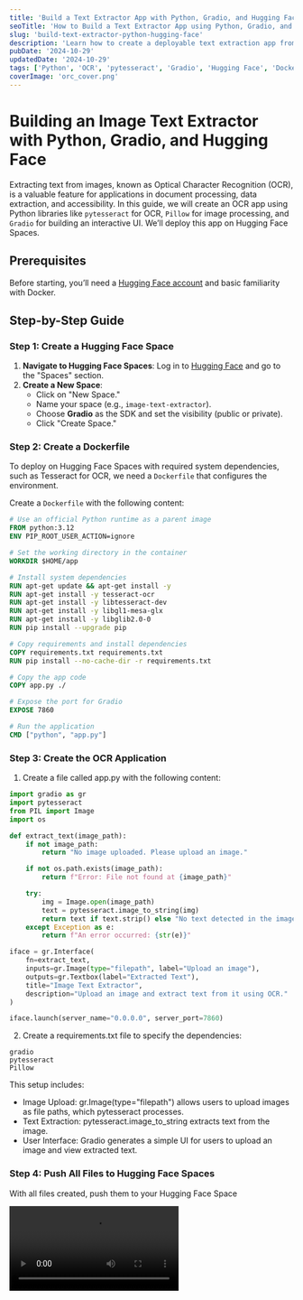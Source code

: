 ```yaml
---
title: 'Build a Text Extractor App with Python, Gradio, and Hugging Face'
seoTitle: 'How to Build a Text Extractor App using Python, Gradio, and Hugging Face Spaces'
slug: 'build-text-extractor-python-hugging-face'
description: 'Learn how to create a deployable text extraction app from images using Python libraries, Gradio, and Hugging Face Spaces. This step-by-step guide covers Docker setup, OCR with pytesseract, and deploying with Hugging Face.'
pubDate: '2024-10-29'
updatedDate: '2024-10-29'
tags: ['Python', 'OCR', 'pytesseract', 'Gradio', 'Hugging Face', 'Docker']
coverImage: 'orc_cover.png'
---
```



# Building an Image Text Extractor with Python, Gradio, and Hugging Face

Extracting text from images, known as Optical Character Recognition (OCR), is a valuable feature for applications in document processing, data extraction, and accessibility. In this guide, we will create an OCR app using Python libraries like `pytesseract` for OCR, `Pillow` for image processing, and `Gradio` for building an interactive UI. We’ll deploy this app on Hugging Face Spaces.

## Prerequisites
Before starting, you’ll need a [Hugging Face account](https://huggingface.co/join) and basic familiarity with Docker.

## Step-by-Step Guide

### Step 1: Create a Hugging Face Space

1. **Navigate to Hugging Face Spaces**: Log in to [Hugging Face](https://huggingface.co/) and go to the "Spaces" section.
2. **Create a New Space**:
   - Click on "New Space."
   - Name your space (e.g., `image-text-extractor`).
   - Choose **Gradio** as the SDK and set the visibility (public or private).
   - Click "Create Space."

### Step 2: Create a Dockerfile

To deploy on Hugging Face Spaces with required system dependencies, such as Tesseract for OCR, we need a `Dockerfile` that configures the environment.

Create a `Dockerfile` with the following content:

```dockerfile
# Use an official Python runtime as a parent image
FROM python:3.12
ENV PIP_ROOT_USER_ACTION=ignore

# Set the working directory in the container
WORKDIR $HOME/app

# Install system dependencies
RUN apt-get update && apt-get install -y
RUN apt-get install -y tesseract-ocr
RUN apt-get install -y libtesseract-dev
RUN apt-get install -y libgl1-mesa-glx
RUN apt-get install -y libglib2.0-0
RUN pip install --upgrade pip

# Copy requirements and install dependencies
COPY requirements.txt requirements.txt
RUN pip install --no-cache-dir -r requirements.txt

# Copy the app code
COPY app.py ./

# Expose the port for Gradio
EXPOSE 7860

# Run the application
CMD ["python", "app.py"]
```

### Step 3: Create the OCR Application
1. Create a file called app.py with the following content:

```python
import gradio as gr
import pytesseract
from PIL import Image
import os

def extract_text(image_path):
    if not image_path:
        return "No image uploaded. Please upload an image."

    if not os.path.exists(image_path):
        return f"Error: File not found at {image_path}"

    try:
        img = Image.open(image_path)
        text = pytesseract.image_to_string(img)
        return text if text.strip() else "No text detected in the image."
    except Exception as e:
        return f"An error occurred: {str(e)}"

iface = gr.Interface(
    fn=extract_text,
    inputs=gr.Image(type="filepath", label="Upload an image"),
    outputs=gr.Textbox(label="Extracted Text"),
    title="Image Text Extractor",
    description="Upload an image and extract text from it using OCR."
)

iface.launch(server_name="0.0.0.0", server_port=7860)
```

2. Create a requirements.txt file to specify the dependencies:
```
gradio
pytesseract
Pillow
```

This setup includes:
- Image Upload: gr.Image(type="filepath") allows users to upload images as file paths, which pytesseract processes.
- Text Extraction: pytesseract.image_to_string extracts text from the image.
- User Interface: Gradio generates a simple UI for users to upload an image and view extracted text.

### Step 4: Push All Files to Hugging Face Spaces
With all files created, push them to your Hugging Face Space

<video src="./image_text_extractor.mov"></video>
